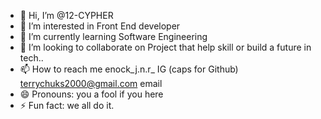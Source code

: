 - 👋 Hi, I’m @12-CYPHER
- 👀 I’m interested in Front End developer
- 🌱 I’m currently learning Software Engineering
- 💞️ I’m looking to collaborate on Project that help skill or build a future in tech..
- 📫 How to reach me enock_j.n.r_ IG (caps for Github) terrychuks2000@gmail.com email
- 😄 Pronouns: you a fool if you here
- ⚡ Fun fact: we all do it.

<!---
12-CYPHER/12-CYPHER is a ✨ special ✨ repository because its `README.md` (this file) appears on your GitHub profile.
You can click the Preview link to take a look at your changes.
--->
